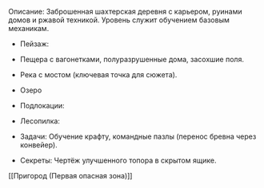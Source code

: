 

Описание: Заброшенная шахтерская деревня с карьером, руинами домов и ржавой техникой. Уровень служит обучением базовым механикам.

- Пейзаж: 

- Пещера с вагонетками, полуразрушенные дома, засохшие поля.
   
- Река с мостом (ключевая точка для сюжета).

- Озеро  

- Подлокации: 

- Лесопилка:

- Задачи: Обучение крафту, командные пазлы (перенос бревна через конвейер).
   
- Секреты: Чертёж улучшенного топора в скрытом ящике.


[[Пригород (Первая опасная зона)]]
